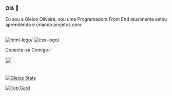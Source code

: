 ### Olá 👋

Eu sou a Gleice Oliveira, sou uma Programadora Front End atualmente estou aprendendo e criando projetos com:
<br>
<br>

<img src= "https://img.shields.io/badge/HTML5-E34F26?style=for-the-badge&logo=html5&logoColor=white" alt=html-logo/>

<img src= "https://img.shields.io/badge/CSS-239120?&style=for-the-badge&logo=css3&logoColor=white" alt=css-logo/>
<br>

Conecte-se Comigo:white_check_mark:
<br>

<p>
    <a href="https://www.linkedin.com/in/gleice-oliveira-/">
    <img height="25px"src="https://img.shields.io/badge/LinkedIn-0077B5?style=for-the-badge&logo=linkedin&logoColor=white" width: 22px/>
    </a>
    <br>
    <br>

[![Gleice Stats](https://github-readme-stats.vercel.app/api?username=gleoti10)](https://github.com/anuraghazra/github-readme-stats)
    
[![Top Card](https://github-readme-stats.vercel.app/api/top-langs/?username=gleoti10)](https://github.com/anuraghazra/github-readme-stats)


